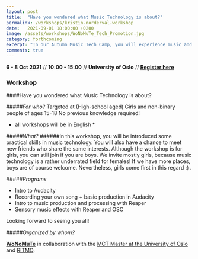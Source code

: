 ```yaml
---
layout: post
title:  "Have you wondered what Music Technology is about?"
permalink: /workshops/kristin-norderval-workshop
date:   2021-09-01 18:00:00 +0200
image: /assets/workshops/WoNoMuTe_Tech_Promotion.jpg
category: forthcoming
excerpt: "In our Autumn Music Tech Camp, you will experience music and creativity in a new way."
comments: true
---
```


**6 - 8 Oct 2021** // **10:00 - 15:00** // **University of Oslo** // <strong><a href="https://nettskjema.no/a/214587 /1">Register here</a></strong>


### Workshop

####Have you wondered what Music Technology is about?

#####*For who?*
Targeted at (High-school aged) Girls and non-binary people of ages 15-18
No previous knowledge required!
* all workshops will be in English *


#####*What?*
######In this workshop, you will be introduced some practical skills in music technology. You will also have a chance to meet new friends who share the same interests. Although the workshop is for girls, you can still join if you are boys. We invite mostly girls, because music technology is a rather underrated field for females! If we have more places, boys are of course welcome. Nevertheless, girls come first in this regard :) .


#####*Programs*
- Intro to Audacity
- Recording your own song + basic production in Audacity
- Intro to music production and processing with Reaper
- Sensory music effects with Reaper and OSC

Looking forward to seeing you all!


#####*Organized by whom?*

<strong><a href="https://wonomute.no/workshops/">WoNoMuTe</a></strong> in collaboration with the [MCT Master at the University of Oslo](https://mct-master.github.io/) and [RITMO](https://www.uio.no/ritmo/english/).
